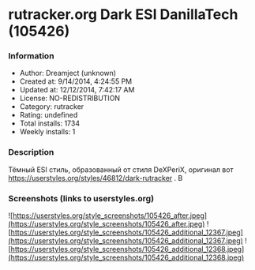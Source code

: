# rutracker.org Dark ESI DanillaTech (105426)

### Information
- Author: Dreamject (unknown)
- Created at: 9/14/2014, 4:24:55 PM
- Updated at: 12/12/2014, 7:42:17 AM
- License: NO-REDISTRIBUTION
- Category: rutracker
- Rating: undefined
- Total installs: 1734
- Weekly installs: 1


### Description
Тёмный ESI стиль, образованный от стиля DeXPeriX, оригинал вот https://userstyles.org/styles/46812/dark-rutracker . В


### Screenshots (links to userstyles.org)
![https://userstyles.org/style_screenshots/105426_after.jpeg](https://userstyles.org/style_screenshots/105426_after.jpeg)
![https://userstyles.org/style_screenshots/105426_additional_12367.jpeg](https://userstyles.org/style_screenshots/105426_additional_12367.jpeg)
![https://userstyles.org/style_screenshots/105426_additional_12368.jpeg](https://userstyles.org/style_screenshots/105426_additional_12368.jpeg)

